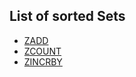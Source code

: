 ## List of sorted Sets

- [ZADD](https://github.com/ajeetraina/redis/blob/master/3/counting/sorted-sets/zadd.md)
- [ZCOUNT](https://github.com/ajeetraina/redis/blob/master/3/counting/sorted-sets/zcount.md)
- [ZINCRBY](https://github.com/ajeetraina/redis/blob/master/3/counting/sorted-sets/zincrby.md)
